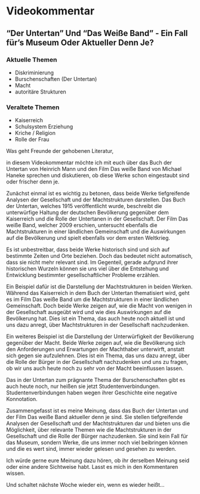 # Videokommentar

## “Der Untertan” Und “Das Weiße Band” - Ein Fall für’s Museum Oder Aktueller Denn Je?

### Aktuelle Themen

- Diskriminierung
- Burschenschaften (Der Untertan)
- Macht
- autoritäre Strukturen

### Veraltete Themen

- Kaiserreich
- Schulsystem Erziehung
- Kriche / Religion
- Rolle der Frau

Was geht Freunde der gehobenen Literatur,

in diesem Videokommentar möchte ich mit euch über das Buch der Untertan von Heinrich Mann und den Film Das weiße Band von Michael Haneke sprechen und diskutieren, ob diese Werke schon eingestaubt sind oder frischer denn je.

Zunächst einmal ist es wichtig zu betonen, dass beide Werke tiefgreifende Analysen der Gesellschaft und der Machtstrukturen darstellen. Das Buch der Untertan, welches 1915 veröffentlicht wurde, beschreibt die unterwürfige Haltung der deutschen Bevölkerung gegenüber dem Kaiserreich und die Rolle der Untertanen in der Gesellschaft. Der Film Das weiße Band, welcher 2009 erschien, untersucht ebenfalls die Machtstrukturen in einer ländlichen Gemeinschaft und die Auswirkungen auf die Bevölkerung und spielt ebenfalls vor dem ersten Weltkrieg.

Es ist unbestreitbar, dass beide Werke historisch sind und sich auf bestimmte Zeiten und Orte beziehen. Doch das bedeutet nicht automatisch, dass sie nicht mehr relevant sind. Im Gegenteil, gerade aufgrund ihrer historischen Wurzeln können sie uns viel über die Entstehung und Entwicklung bestimmter gesellschaftlicher Probleme erzählen.

Ein Beispiel dafür ist die Darstellung der Machtstrukturen in beiden Werken. Während das Kaiserreich in dem Buch der Untertan thematisiert wird, geht es im Film Das weiße Band um die Machtstrukturen in einer ländlichen Gemeinschaft. Doch beide Werke zeigen auf, wie die Macht von wenigen in der Gesellschaft ausgeübt wird und wie dies Auswirkungen auf die Bevölkerung hat. Dies ist ein Thema, das auch heute noch aktuell ist und uns dazu anregt, über Machtstrukturen in der Gesellschaft nachzudenken.

Ein weiteres Beispiel ist die Darstellung der Unterwürfigkeit der Bevölkerung gegenüber der Macht. Beide Werke zeigen auf, wie die Bevölkerung sich den Anforderungen und Erwartungen der Machthaber unterwirft, anstatt sich gegen sie aufzulehnen. Dies ist ein Thema, das uns dazu anregt, über die Rolle der Bürger in der Gesellschaft nachzudenken und uns zu fragen, ob wir uns auch heute noch zu sehr von der Macht beeinflussen lassen.

Das in der Untertan zum prägnante Thema der Burschenschaften gibt es auch heute noch, nur heißen sie jetzt Studentenverbindungen. Studentenverbindungen haben wegen ihrer Geschichte eine negative Konnotation.

Zusammengefasst ist es meine Meinung, dass das Buch der Untertan und der Film Das weiße Band aktueller denn je sind. Sie stellen tiefgreifende Analysen der Gesellschaft und der Machtstrukturen dar und bieten uns die Möglichkeit, über relevante Themen wie die Machtstrukturen in der Gesellschaft und die Rolle der Bürger nachzudenken. Sie sind kein Fall für das Museum, sondern Werke, die uns immer noch viel beibringen können und die es wert sind, immer wieder gelesen und gesehen zu werden.

Ich würde gerne eure Meinung dazu hören, ob ihr derselben Meinung seid oder eine andere Sichtweise habt. Lasst es mich in den Kommentaren wissen.

Und schaltet nächste Woche wieder ein, wenn es wieder heißt…
